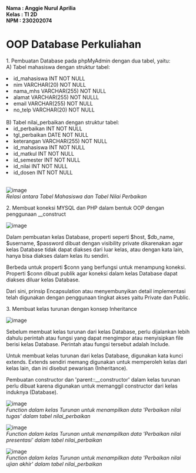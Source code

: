 <b>
Nama   : Anggie Nurul Aprilia <br>
Kelas  : TI 2D <br>
NPM    : 230202074
</b>

# OOP Database Perkuliahan

<p> 1. Pembuatan Database pada phpMyAdmin dengan dua tabel, yaitu: <br>
A) Tabel mahasiswa dengan struktur tabel:
    <li>id_mahasiswa INT NOT NULL</li>
    <li>nim VARCHAR(20) NOT NULL</li>
    <li>nama_mhs VARCHAR(255) NOT NULL</li>
    <li>alamat VARCHAR(255) NOT NULLL</li>
    <li>email VARCHAR(255) NOT NULL</li>
    <li>no_telp VARCHAR(20) NOT NULL</li>
<br>
B) Tabel nilai_perbaikan dengan struktur tabel:
    <li>id_perbaikan INT NOT NULL</li>
    <li>tgl_perbaikan DATE NOT NULL</li>
    <li>keterangan VARCHAR(255) NOT NULL</li>
    <li>id_mahasiswa INT NOT NULL</li>
    <li>id_matkul INT NOT NULL</li>
    <li>id_semester INT NOT NULL</li>
    <li>id_nilai INT NOT NULL</li>
    <li>id_dosen INT NOT NULL</li>
<br>

![image](https://github.com/user-attachments/assets/fe213bc1-3b8c-40db-92d5-363c3c0c0db7)
<br><i> Relasi antara Tabel Mahasiswa dan Tabel Nilai Perbaikan </i>

<p> 2. Membuat koneksi MYSQL dan PHP dalam bentuk OOP dengan penggunaan __construct <br>

![image](https://github.com/user-attachments/assets/0495f9ca-efdf-4a82-a13e-1f158f8e779e)
<p>
  Dalam pembuatan kelas Database, properti seperti $host, $db_name, $username, $password dibuat dengan visibility private dikarenakan agar kelas Database tidak dapat diakses dari luar kelas, atau dengan kata lain, hanya bisa diakses dalam kelas itu sendiri. 
</p>
<p>
  Berbeda untuk properti $conn yang berfungsi untuk menampung koneksi. Properti $conn dibuat publik agar koneksi dalam kelas Database dapat diakses diluar kelas Database.
</p>
<p>
  Dari sini, prinsip Encapsulation atau menyembunyikan detail implementasi telah digunakan dengan penggunaan tingkat akses yaitu Private dan Public.
</p>



<p> 3. Membuat kelas turunan dengan konsep Inheritance <br>

![image](https://github.com/user-attachments/assets/39ac55af-8e64-49d2-a942-5dbe9542c941)
<p>
    Sebelum membuat kelas turunan dari kelas Database, perlu dijalankan lebih dahulu perintah atau fungsi yang dapat mengimpor atau menyisipkan file berisi kelas Database. Perintah atau fungsi tersebut adalah Include. 
</p>
<p>
    Untuk membuat kelas turunan dari kelas Database, digunakan kata kunci extends. Extends sendiri memang digunakan untuk memperoleh kelas dari kelas lain, dan ini disebut pewarisan (Inheritance).
</p>
<p>
    Pembuatan constructor dan 'parent::__constructor' dalam kelas turunan perlu dibuat karena digunakan untuk memanggil constructor dari kelas induknya (Database).
</p>

![image](https://github.com/user-attachments/assets/55f9ec2e-d5d3-4a7f-917d-b01365c59964)
<br><i> Function dalam kelas Turunan untuk menampilkan data 'Perbaikan nilai tugas' dalam tabel nilai_perbaikan </i>

![image](https://github.com/user-attachments/assets/cc68dc23-4e43-486d-a845-9deb65bfd142)
<br><i> Function dalam kelas Turunan untuk menampilkan data 'Perbaikan nilai presentasi' dalam tabel nilai_perbaikan </i>

![image](https://github.com/user-attachments/assets/e68fd016-d116-4848-82f1-4b1f8822b4c9)
<br><i> Function dalam kelas Turunan untuk menampilkan data 'Perbaikan nilai ujian akhir' dalam tabel nilai_perbaikan </i>



    





